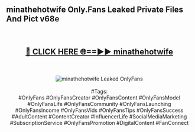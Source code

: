 <h2>minathehotwife Only.Fans Leaked Private Files And Pict v68e</h2>
<br>
<div align="center">
<h2><a href="https://mediafiles.top/minathehotwife" rel="nofollow">🔴 CLICK HERE 🌐==►► minathehotwife</a></h2>
<br>
<br>
<a href="https://mediafiles.top/minathehotwife" rel="nofollow" data-target="animated-image.originalLink"><img src="https://i.ibb.co.com/WyWwxjT/player-gif2.gif" alt="minathehotwife Leaked OnlyFans" style="max-width: 100%; display: inline-block;" data-target="animated-image.originalImage"></a>
<br><br>
#Tags:
<br>
#OnlyFans #OnlyFansCreator #OnlyFansContent #OnlyFansModel #OnlyFansLife #OnlyFansCommunity #OnlyFansLaunching #OnlyFansIncome #OnlyFansVids #OnlyFansTips #OnlyFansSuccess #AdultContent #ContentCreator #InfluencerLife #SocialMediaMarketing #SubscriptionService #OnlyFansPromotion #DigitalContent #FanConnect
</div>
<br>